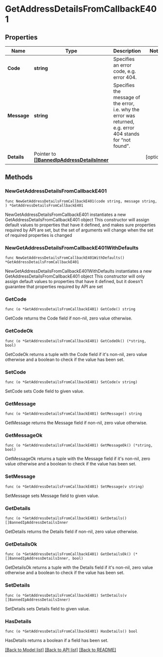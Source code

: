 # GetAddressDetailsFromCallbackE401

## Properties

Name | Type | Description | Notes
------------ | ------------- | ------------- | -------------
**Code** | **string** | Specifies an error code, e.g. error 404. | 
**Message** | **string** | Specifies the message of the error, i.e. why the error was returned, e.g. error 404 stands for “not found”. | 
**Details** | Pointer to [**[]BannedIpAddressDetailsInner**](BannedIpAddressDetailsInner.md) |  | [optional] 

## Methods

### NewGetAddressDetailsFromCallbackE401

`func NewGetAddressDetailsFromCallbackE401(code string, message string, ) *GetAddressDetailsFromCallbackE401`

NewGetAddressDetailsFromCallbackE401 instantiates a new GetAddressDetailsFromCallbackE401 object
This constructor will assign default values to properties that have it defined,
and makes sure properties required by API are set, but the set of arguments
will change when the set of required properties is changed

### NewGetAddressDetailsFromCallbackE401WithDefaults

`func NewGetAddressDetailsFromCallbackE401WithDefaults() *GetAddressDetailsFromCallbackE401`

NewGetAddressDetailsFromCallbackE401WithDefaults instantiates a new GetAddressDetailsFromCallbackE401 object
This constructor will only assign default values to properties that have it defined,
but it doesn't guarantee that properties required by API are set

### GetCode

`func (o *GetAddressDetailsFromCallbackE401) GetCode() string`

GetCode returns the Code field if non-nil, zero value otherwise.

### GetCodeOk

`func (o *GetAddressDetailsFromCallbackE401) GetCodeOk() (*string, bool)`

GetCodeOk returns a tuple with the Code field if it's non-nil, zero value otherwise
and a boolean to check if the value has been set.

### SetCode

`func (o *GetAddressDetailsFromCallbackE401) SetCode(v string)`

SetCode sets Code field to given value.


### GetMessage

`func (o *GetAddressDetailsFromCallbackE401) GetMessage() string`

GetMessage returns the Message field if non-nil, zero value otherwise.

### GetMessageOk

`func (o *GetAddressDetailsFromCallbackE401) GetMessageOk() (*string, bool)`

GetMessageOk returns a tuple with the Message field if it's non-nil, zero value otherwise
and a boolean to check if the value has been set.

### SetMessage

`func (o *GetAddressDetailsFromCallbackE401) SetMessage(v string)`

SetMessage sets Message field to given value.


### GetDetails

`func (o *GetAddressDetailsFromCallbackE401) GetDetails() []BannedIpAddressDetailsInner`

GetDetails returns the Details field if non-nil, zero value otherwise.

### GetDetailsOk

`func (o *GetAddressDetailsFromCallbackE401) GetDetailsOk() (*[]BannedIpAddressDetailsInner, bool)`

GetDetailsOk returns a tuple with the Details field if it's non-nil, zero value otherwise
and a boolean to check if the value has been set.

### SetDetails

`func (o *GetAddressDetailsFromCallbackE401) SetDetails(v []BannedIpAddressDetailsInner)`

SetDetails sets Details field to given value.

### HasDetails

`func (o *GetAddressDetailsFromCallbackE401) HasDetails() bool`

HasDetails returns a boolean if a field has been set.


[[Back to Model list]](../README.md#documentation-for-models) [[Back to API list]](../README.md#documentation-for-api-endpoints) [[Back to README]](../README.md)


